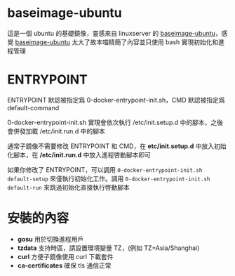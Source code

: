 # baseimage-ubuntu

這是一個 ubuntu 的基礎鏡像，靈感來自 linuxserver 的
[baseimage-ubuntu](https://github.com/linuxserver/docker-baseimage-ubuntu)，感覺
[baseimage-ubuntu](https://github.com/linuxserver/docker-baseimage-ubuntu)
太大了故本喵精簡了內容並只使用 bash 實現初始化和進程管理

# ENTRYPOINT

ENTRYPOINT 默認被指定爲 0-docker-entrypoint-init.sh，CMD 默認被指定爲
default-command

0-docker-entrypoint-init.sh 實現會依次執行 /etc/init.setup.d 中的腳本，之後會併發加載 /etc/init.run.d 中的腳本

通常子鏡像不需要修改 ENTRYPOINT 和 CMD，在 **etc/init.setup.d**
中放入初始化腳本，在 **/etc/init.run.d** 中放入進程啓動腳本即可

如果你修改了 ENTRYPOINT，可以調用 `0-docker-entrypoint-init.sh default-setup`
來僅執行初始化工作。調用 `0-docker-entrypoint-init.sh default-run`
來跳過初始化直接執行啓動腳本

# 安裝的內容

- **gosu** 用於切換進程用戶
- **tzdata** 支持時區，請設置環境變量 TZ，(例如 TZ=Asia/Shanghai)
- **curl** 方便子鏡像使用 curl 下載套件
- **ca-certificates** 確保 tls 通信正常
